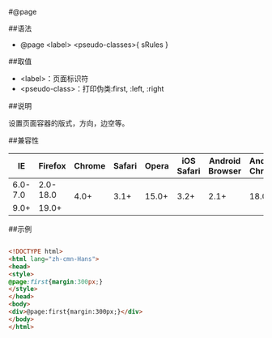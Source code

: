 #@page

##语法

- @page &lt;label&gt; &lt;pseudo-classes&gt;{ sRules }


##取值

- &lt;label&gt;：页面标识符
- &lt;pseudo-class&gt;：打印伪类:first, :left, :right


##说明

设置页面容器的版式，方向，边空等。

##兼容性


<table class="compatible">
<thead>
	<tr>
		<th>IE</th>
		<th>Firefox</th>
		<th>Chrome</th>
		<th>Safari</th>
		<th>Opera</th>
		<th>iOS Safari</th>
		<th>Android Browser</th>
		<th>Android Chrome</th>
	</tr>
</thead>
<tbody>
	<tr>
		<td class="unsupport">6.0-7.0</td>
		<td class="unsupport">2.0-18.0</td>
		<td class="support" rowspan="2">4.0+</td>
		<td class="support" rowspan="2">3.1+</td>
		<td class="support" rowspan="2">15.0+</td>
		<td class="support" rowspan="2">3.2+</td>
		<td class="support" rowspan="2">2.1+</td>
		<td class="support" rowspan="2">18.0+</td>
	</tr>
	<tr>
		<td class="support">9.0+</td>
		<td class="support">19.0+</td>
	</tr>
</tbody>
</table>




##示例

```html

<!DOCTYPE html>
<html lang="zh-cmn-Hans">
<head>
<style>
@page:first{margin:300px;}
</style>
</head>
<body>
<div>@page:first{margin:300px;}</div>
</body>
</html>

```

